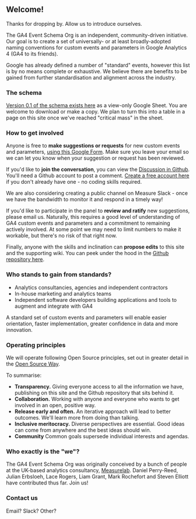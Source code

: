 ## Welcome!

Thanks for dropping by. Allow us to introduce ourselves.

The GA4 Event Schema Org is an independent, community-driven initiative. Our goal is to create a set of universally- or at least broadly-adopted naming conventions for custom events and parameters in Google Analytics 4 (GA4 to its friends).

Google has already defined a number of "standard" events, however this list is by no means complete or exhaustive. We believe there are benefits to be gained from further standardisation and alignment across the industry.

### The schema
[Version 0.1 of the schema exists here](https://docs.google.com/spreadsheets/d/1ekAwEi_jgztQRYzkZ8y5mCPlt0e139fHvQxdpdQfSZU/edit#gid=0) as a view-only Google Sheet. You are welcome to download or make a copy. We plan to turn this into a table in a page on this site once we've reached "critical mass" in the sheet.

### How to get involved
Anyone is free to **make suggestions or requests** for new custom events and parameters, [using this Google Form](https://docs.google.com/forms/d/e/1FAIpQLScg-4BtI2W1rbhed3_aBBQv04ot9ZH8n8y4g0b8lF7QUiU8-g/viewform?usp=sf_link). Make sure you leave your email so we can let you know when your suggestion or request has been reviewed. 

If you'd like to **join the conversation**, you can view the [Discussion in Github](https://github.com/Measurelab/GA4EventSchema/discussions). You'll need a Github account to post a comment. [Create a free account here](https://github.com/join?source=comment-repo) if you don't already have one - no coding skills required.

We are also considering creating a public channel on Measure Slack - once we have the bandwidth to monitor it and respond in a timely way!

If you'd like to participate in the panel to **review and ratify** new suggestions, please email us. Naturally, this requires a good level of understanding of GA4 custom events and parameters and a commitment to remaining actively involved. At some point we may need to limit numbers to make it workable, but there's no risk of that right now.

Finally, anyone with the skills and inclination can **propose edits** to this site and the supporting wiki. You can peek under the hood in the [Github repository here](https://github.com/Measurelab/GA4EventSchema).

### Who stands to gain from standards?

* Analytics consultancies, agencies and independent contractors
* In-house marketing and analytics teams
* Independent software developers building applications and tools to augment and integrate with GA4

A standard set of custom events and parameters will enable easier orientation, faster implementation, greater confidence in data and more innovation.

### Operating principles

We will operate following Open Source principles, set out in greater detail in the [Open Source Way](https://opensource.com/open-source-way).

To summarise:
* **Transparency.** Giving everyone access to all the information we have, publishing on this site and the Github repository that sits behind it.
* **Collaboration.** Working with anyone and everyone who wants to get involved in an open, positive way.
* **Release early and often.** An iterative approach will lead to better outcomes. We'll learn more from doing than talking.
* **Inclusive meritocracy.** Diverse perspectives are essential. Good ideas can come from anywhere and the best ideas should win. 
* **Community** Common goals supersede individual interests and agendas.

### Who exactly is the "we"?
The GA4 Event Schema Org was originally conceived by a bunch of people at the UK-based analytics consultancy, [Measurelab](https://www.measurelab.co.uk). Daniel Perry-Reed, Julian Erbsloeh, Lace Rogers, Liam Grant, Mark Rochefort and Steven Elliott have contributed thus far. Join us!

### Contact us
Email?
Slack?
Other?

